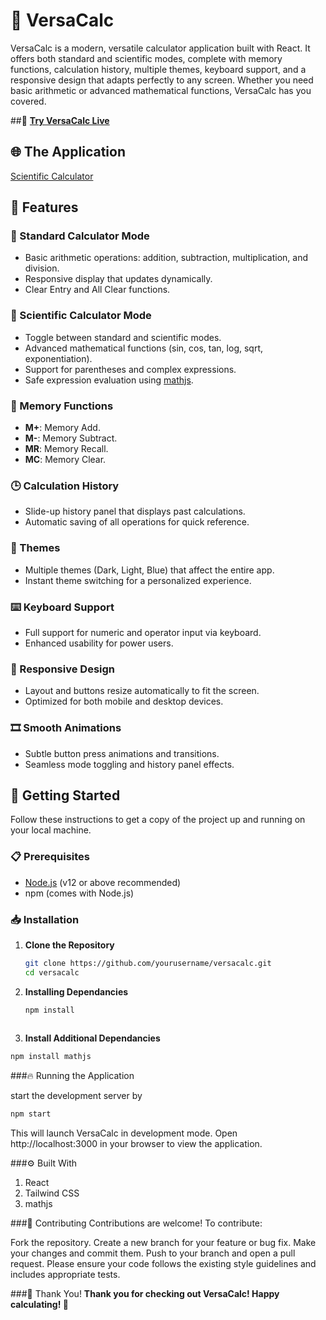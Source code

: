 # 🔢 VersaCalc

VersaCalc is a modern, versatile calculator application built with React. It offers both standard and scientific modes, complete with memory functions, calculation history, multiple themes, keyboard support, and a responsive design that adapts perfectly to any screen. Whether you need basic arithmetic or advanced mathematical functions, VersaCalc has you covered.

##🚀 **[Try VersaCalc Live](https://versacalc.vercel.app/)** 

## 🌐 The Application
[Scientific Calculator](https://github.com/user-attachments/assets/85383624-2b24-4c91-932f-fdadabe2e7e2)
  
## 🎨 Features

### 🧮 Standard Calculator Mode
- Basic arithmetic operations: addition, subtraction, multiplication, and division.
- Responsive display that updates dynamically.
- Clear Entry and All Clear functions.

### 📐 Scientific Calculator Mode
- Toggle between standard and scientific modes.
- Advanced mathematical functions (sin, cos, tan, log, sqrt, exponentiation).
- Support for parentheses and complex expressions.
- Safe expression evaluation using [mathjs](https://mathjs.org/).

### 💾 Memory Functions
- **M+**: Memory Add.
- **M-**: Memory Subtract.
- **MR**: Memory Recall.
- **MC**: Memory Clear.

### 🕒 Calculation History
- Slide-up history panel that displays past calculations.
- Automatic saving of all operations for quick reference.

### 🎨 Themes
- Multiple themes (Dark, Light, Blue) that affect the entire app.
- Instant theme switching for a personalized experience.

### ⌨️ Keyboard Support
- Full support for numeric and operator input via keyboard.
- Enhanced usability for power users.

### 📱 Responsive Design
- Layout and buttons resize automatically to fit the screen.
- Optimized for both mobile and desktop devices.

### 🎞️ Smooth Animations
- Subtle button press animations and transitions.
- Seamless mode toggling and history panel effects.


## 🚀 Getting Started

Follow these instructions to get a copy of the project up and running on your local machine.

### 📋 Prerequisites

- [Node.js](https://nodejs.org/) (v12 or above recommended)
- npm (comes with Node.js)

### 📥 Installation

1. **Clone the Repository**

   ```bash
   git clone https://github.com/yourusername/versacalc.git
   cd versacalc

2. **Installing Dependancies**

   ```bash
   npm install
  
3. **Install Additional Dependancies**

  ```bash
  npm install mathjs
```

###🔥 Running the Application

start the development server by
```bash
npm start
```
This will launch VersaCalc in development mode.
Open http://localhost:3000 in your browser to view the application.

###⚙️ Built With
1. React
2. Tailwind CSS
3. mathjs

###🤝 Contributing
Contributions are welcome! To contribute:

Fork the repository.
Create a new branch for your feature or bug fix.
Make your changes and commit them.
Push to your branch and open a pull request.
Please ensure your code follows the existing style guidelines and includes appropriate tests.

###🎉 Thank You!
**Thank you for checking out VersaCalc! Happy calculating! 🎉**

